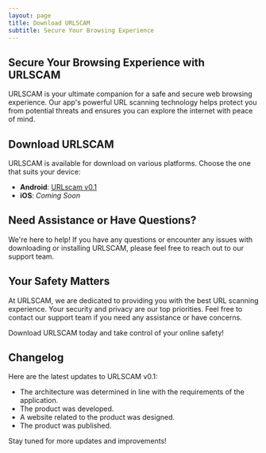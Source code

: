 ```yaml
---
layout: page
title: Download URLSCAM
subtitle: Secure Your Browsing Experience
---
```


## Secure Your Browsing Experience with URLSCAM

URLSCAM is your ultimate companion for a safe and secure web browsing experience. Our app's powerful URL scanning technology helps protect you from potential threats and ensures you can explore the internet with peace of mind.

## Download URLSCAM

URLSCAM is available for download on various platforms. Choose the one that suits your device:

- **Android**: [URLscam v0.1](https://play.google.com/store/apps/details?id=com.urlscam.URLscam)
- **iOS**: *Coming Soon* <!-- Replace this with your iOS App Store link once it's ready -->

## Need Assistance or Have Questions?

We're here to help! If you have any questions or encounter any issues with downloading or installing URLSCAM, please feel free to reach out to our support team.

## Your Safety Matters

At URLSCAM, we are dedicated to providing you with the best URL scanning experience. Your security and privacy are our top priorities. Feel free to contact our support team if you need any assistance or have concerns.

Download URLSCAM today and take control of your online safety!

<!-- Replace the above information with actual app store links once they become available -->

## Changelog

Here are the latest updates to URLSCAM v0.1:

- The architecture was determined in line with the requirements of the application.
- The product was developed.
- A website related to the product was designed.
- The product was published.

Stay tuned for more updates and improvements!
